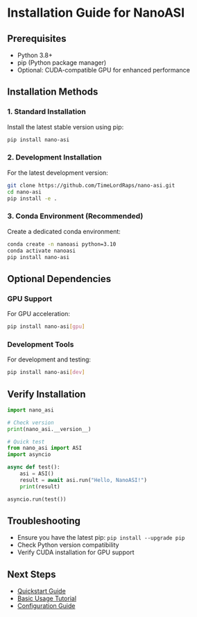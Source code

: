 # Installation Guide for NanoASI

## Prerequisites

- Python 3.8+
- pip (Python package manager)
- Optional: CUDA-compatible GPU for enhanced performance

## Installation Methods

### 1. Standard Installation

Install the latest stable version using pip:

```bash
pip install nano-asi
```

### 2. Development Installation

For the latest development version:

```bash
git clone https://github.com/TimeLordRaps/nano-asi.git
cd nano-asi
pip install -e .
```

### 3. Conda Environment (Recommended)

Create a dedicated conda environment:

```bash
conda create -n nanoasi python=3.10
conda activate nanoasi
pip install nano-asi
```

## Optional Dependencies

### GPU Support
For GPU acceleration:

```bash
pip install nano-asi[gpu]
```

### Development Tools
For development and testing:

```bash
pip install nano-asi[dev]
```

## Verify Installation

```python
import nano_asi

# Check version
print(nano_asi.__version__)

# Quick test
from nano_asi import ASI
import asyncio

async def test():
    asi = ASI()
    result = await asi.run("Hello, NanoASI!")
    print(result)

asyncio.run(test())
```

## Troubleshooting

- Ensure you have the latest pip: `pip install --upgrade pip`
- Check Python version compatibility
- Verify CUDA installation for GPU support

## Next Steps

- [Quickstart Guide](Quickstart.md)
- [Basic Usage Tutorial](../Tutorials/Basic_Usage.md)
- [Configuration Guide](../Advanced/Configuration.md)

